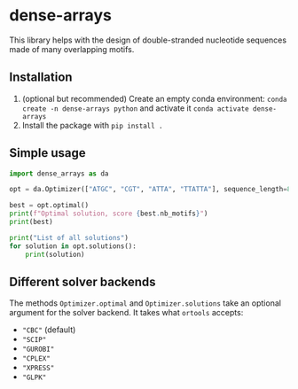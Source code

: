 # dense-arrays

This library helps with the design of double-stranded nucleotide sequences made of many overlapping motifs.

## Installation

1. (optional but recommended) Create an empty conda environment: `conda create -n dense-arrays python` and activate it `conda activate dense-arrays`
2. Install the package with `pip install .`

## Simple usage

``` python
import dense_arrays as da

opt = da.Optimizer(["ATGC", "CGT", "ATTA", "TTATTA"], sequence_length=8)

best = opt.optimal()
print(f"Optimal solution, score {best.nb_motifs}")
print(best)

print("List of all solutions")
for solution in opt.solutions():
    print(solution)
```

## Different solver backends

The methods `Optimizer.optimal` and `Optimizer.solutions` take an optional argument for the solver backend. It takes what `ortools` accepts:

* `"CBC"` (default)
* `"SCIP"`
* `"GUROBI"`
* `"CPLEX"`
* `"XPRESS"`
* `"GLPK"`

